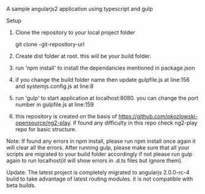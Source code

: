 A sample angularjs2 application using typescript and gulp

Setup

1. Clone the repository to your local project folder

    git clone -git-repository-url

2. Create dist folder at root. this will be your build folder.

3. run 'npm install' to install the dependancies mentioned in package.json

4. if you change the build folder name then update gulpfile.js at line:156 and systemjs.config.js at line:8

5. run 'gulp' to start application at localhost:8080. you can change the port number in gulpfile.js at line:159

6. this repository is created on the basis of https://github.com/pkozlowski-opensource/ng2-play. if found any difficulty in this repo check ng2-play repo for basic structure.


Note: 
If found any errors in npm install, please run npm install once again it will clear all the errors. After running gulp, please make sure that all your scripts are migrated to your build folder accordingly if not please run gulp again to run localhost(it will show errors in .d.ts files but ignore them).

Update:
The latest project is completely migrated to angularjs 2.0.0-rc-4 build to take advantage of latest routing modules. it is not compatible with beta builds.